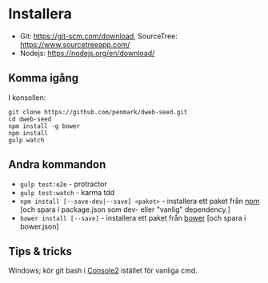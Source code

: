 Installera
==========

* Git: https://git-scm.com/download, SourceTree: https://www.sourcetreeapp.com/
* Nodejs: https://nodejs.org/en/download/

## Komma igång

I konsollen:

    git clone https://github.com/penmark/dweb-seed.git
    cd dweb-seed
    npm install -g bower
    npm install
    gulp watch

## Andra kommandon

* `gulp test:e2e` - protractor
* `gulp test:watch` - karma tdd
* `npm install [--save-dev|--save] <paket>` - installera ett paket från [npm](https://www.npmjs.com/) [och spara i package.json som dev- eller "vanlig" dependency.]
* `bower install [--save]` - installera ett paket från [bower](http://bower.io/search/) [och spara i bower.json]

## Tips & tricks

Windows; kör git bash i [Console2](http://sourceforge.net/projects/console/files/console-releases/1.5/) istället för vanliga cmd.
